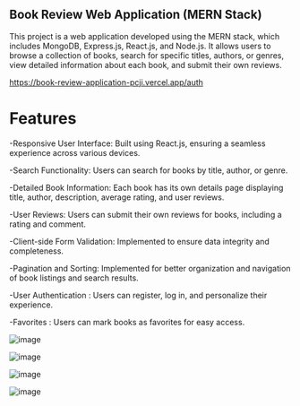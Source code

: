 ## Book Review Web Application (MERN Stack)
This project is a web application developed using the MERN stack, which includes MongoDB, Express.js, React.js, and Node.js. It allows users to browse a collection of books, search for specific titles, authors, or genres, view detailed information about each book, and submit their own reviews.


https://book-review-application-pcji.vercel.app/auth



# Features
-Responsive User Interface: Built using React.js, ensuring a seamless experience across various devices.

-Search Functionality: Users can search for books by title, author, or genre.

-Detailed Book Information: Each book has its own details page displaying title, author, description, average rating, and user reviews.

-User Reviews: Users can submit their own reviews for books, including a rating and comment.

-Client-side Form Validation: Implemented to ensure data integrity and completeness.

-Pagination and Sorting: Implemented for better organization and navigation of book listings and search results.

-User Authentication : Users can register, log in, and personalize their experience.

-Favorites : Users can mark books as favorites for easy access.


![image](https://github.com/cheshta0112/BookReview-Application/assets/104692214/9bdf9c33-f057-44d5-aafc-d7b8e0383bee)


![image](https://github.com/cheshta0112/BookReview-Application/assets/104692214/be6cca07-4bdf-460d-af04-7f819d2a4116)


![image](https://github.com/cheshta0112/BookReview-Application/assets/104692214/a1b82023-64d3-490d-affe-fad174e18095)


![image](https://github.com/cheshta0112/BookReview-Application/assets/104692214/0854bd16-9412-4cca-8dd2-bee2f6376a6d)





